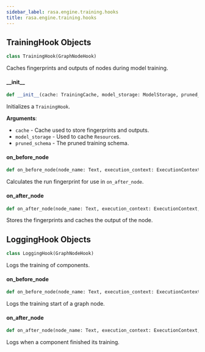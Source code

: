```yaml
---
sidebar_label: rasa.engine.training.hooks
title: rasa.engine.training.hooks
---
```

## TrainingHook Objects

```python
class TrainingHook(GraphNodeHook)
```

Caches fingerprints and outputs of nodes during model training.

#### \_\_init\_\_

```python
def __init__(cache: TrainingCache, model_storage: ModelStorage, pruned_schema: GraphSchema) -> None
```

Initializes a `TrainingHook`.

**Arguments**:

- `cache` - Cache used to store fingerprints and outputs.
- `model_storage` - Used to cache `Resource`s.
- `pruned_schema` - The pruned training schema.

#### on\_before\_node

```python
def on_before_node(node_name: Text, execution_context: ExecutionContext, config: Dict[Text, Any], received_inputs: Dict[Text, Any]) -> Dict
```

Calculates the run fingerprint for use in `on_after_node`.

#### on\_after\_node

```python
def on_after_node(node_name: Text, execution_context: ExecutionContext, config: Dict[Text, Any], output: Any, input_hook_data: Dict) -> None
```

Stores the fingerprints and caches the output of the node.

## LoggingHook Objects

```python
class LoggingHook(GraphNodeHook)
```

Logs the training of components.

#### on\_before\_node

```python
def on_before_node(node_name: Text, execution_context: ExecutionContext, config: Dict[Text, Any], received_inputs: Dict[Text, Any]) -> Dict
```

Logs the training start of a graph node.

#### on\_after\_node

```python
def on_after_node(node_name: Text, execution_context: ExecutionContext, config: Dict[Text, Any], output: Any, input_hook_data: Dict) -> None
```

Logs when a component finished its training.

